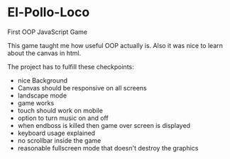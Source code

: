 # El-Pollo-Loco
First OOP JavaScript Game

This game taught me how useful OOP actually is.
Also it was nice to learn about the canvas in html.

The project has to fulfill these checkpoints:
- nice Background
- Canvas should be responsive on all screens
- landscape mode
- game works
- touch should work on mobile
- option to turn music on and off
- when endboss is killed then game over screen is displayed
- keyboard usage explained
- no scrollbar inside the game
- reasonable fullscreen mode that doesn't destroy the graphics
